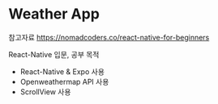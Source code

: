 # Weather App
참고자료 https://nomadcoders.co/react-native-for-beginners <br/>

React-Native 입문, 공부 목적

* React-Native & Expo 사용
* Openweathermap API 사용
* ScrollView 사용
